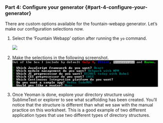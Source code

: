 ### Part 4: Configure your generator {#part-4-configure-your-generator}

There are custom options available for the fountain-webapp generator. Let’s make our configuration selections now.

1.  Select the ‘Fountain Webapp’ option after running the `yo` command.

    ![](../assets/images/12.png)

1.  Make the selections in the following screenshot.![](../assets/images/image09.png)

1.  Once Yeoman is done, explore your directory structure using SublimeText or explorer to see what scaffolding has been created. You’ll notice that the structure is different than what we saw with the manual practice on this worksheet. This is a good example of two different application types that use two different types of directory structures.